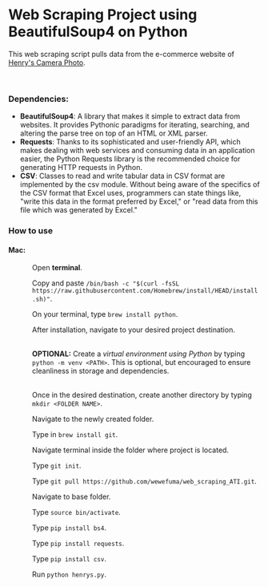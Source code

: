 <h1>Web Scraping Project using BeautifulSoup4 on Python</h1>

<p>This web scraping script pulls data from the e-commerce website of <a href="https://www.henryscameraphoto.com/">Henry's Camera Photo</a>.</p></br>

<h3>Dependencies:</h3>
<ul>
  <li><b>BeautifulSoup4</b>: A library that makes it simple to extract data from websites. It provides Pythonic paradigms for iterating, searching, and altering the parse tree on top of an HTML or XML parser.</li>
  <li><b>Requests</b>: Thanks to its sophisticated and user-friendly API, which makes dealing with web services and consuming data in an application easier, the Python Requests library is the recommended choice for generating HTTP requests in Python.</li>
  <li><b>CSV</b>: Classes to read and write tabular data in CSV format are implemented by the csv module. Without being aware of the specifics of the CSV format that Excel uses, programmers can state things like, "write this data in the format preferred by Excel," or "read data from this file which was generated by Excel."</li>
</ul>

<h3>How to use</h3>
<h4><b>Mac:</b></h4>
<ul>
  <ol>Open <b>terminal</b>.</ol>
  <ol>Copy and paste <code>/bin/bash -c "$(curl -fsSL https://raw.githubusercontent.com/Homebrew/install/HEAD/install.sh)"</code>.</ol>
  <ol>On your terminal, type <code>brew install python</code>.</ol>
  <ol>After installation, navigate to your desired project destination.</ol></br>
  <ol><b>OPTIONAL:</b> Create a <i>virtual environment using Python</i> by typing <code>python -m venv &lt;PATH&gt;</code>. This is optional, but encouraged to ensure cleanliness in storage and dependencies.</ol></br>
  <ol>Once in the desired destination, create another directory by typing <code>mkdir &lt;FOLDER NAME&gt;</code>.</ol>
  <ol>Navigate to the newly created folder.</ol>
  <ol>Type in <code>brew install git</code>.</ol>
  <ol>Navigate terminal inside the folder where project is located.</ol>
  <ol>Type <code>git init</code>.</ol>
  <ol>Type <code>git pull https://github.com/wewefuma/web_scraping_ATI.git</code>.</ol>
  <ol>Navigate to base folder.</ol>
  <ol>Type <code>source bin/activate</code>.</ol>
  <ol>Type <code>pip install bs4</code>.</ol>
  <ol>Type <code>pip install requests</code>.</ol>
  <ol>Type <code>pip install csv</code>.</ol>
  <ol>Run <code>python henrys.py</code>.</ol>
</ul>

